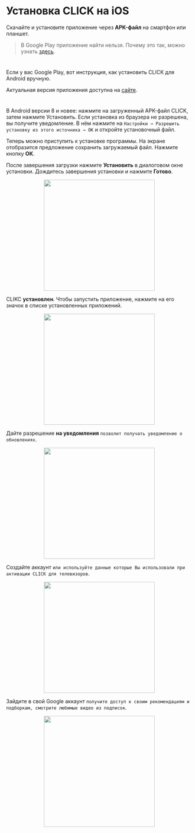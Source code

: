 # Установка CLICK на iOS

Скачайте и установите приложение через **APK-файл** на смартфон или планшет.

> В Google Play приложение найти нельзя. Почему это так, можно узнать [здесь](https://www.androidpolice.com/2016/03/01/google-explicitly-bans-ad-blockers-from-the-play-store-except-all-those-ad-blocking-web-browsers-apparently/).
>

#
Если у вас Google Play, вот инструкция, как установить CLICK для Android вручную.

Актуальная версия приложения доступна на [сайте](https://myclick.app/app).

#

В Android версии 8 и новее: нажмите на загруженный APK-файл CLICK, затем нажмите Установить. Если установка из браузера не разрешена, вы получите уведомление. В нём нажмите на `Настройки → Разрешить установку из этого источника → ОК` и откройте установочный файл.

Теперь можно приступить к установке программы. На экране отобразится предложение сохранить загружаемый файл. 
 Нажмите кнопку **ОК**.

После завершения загрузки нажмите **Установить** в диалоговом окне установки. 
 Дождитесь завершения установки и нажмите **Готово**.

<p align="center"><img src="telegram-cloud-photo-size-2-5240471339846985384-y.jpg" width="300"></p> 

CLIKC **установлен**. Чтобы запустить приложение, нажмите на его значок в списке установленных приложений.

<p align="center"><img src="telegram-cloud-photo-size-2-5240471339846985380-y.jpg" width="300"></p> 

Дайте разрешение **на уведомления** `позволит получать уведомление о обновлениях`.

<p align="center"><img src="telegram-cloud-photo-size-2-5240471339846985378-y.jpg" width="300"></p> 

Создайте аккаунт `или используйте данные которые Вы использовали при активации CLICK для телевизоров`.

<p align="center"><img src="telegram-cloud-photo-size-2-5240471339846985379-y.jpg" width="300"></p> 

Зайдите в свой Google аккаунт `получите доступ к своим рекомендациям и подборкам, смотрите любимые видео из подписок`.

<p align="center"><img src="telegram-cloud-photo-size-2-5240471339846985377-y.jpg" width="300"></p> 